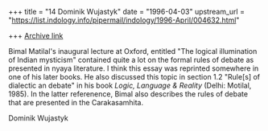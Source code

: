 +++
title = "14 Dominik Wujastyk"
date = "1996-04-03"
upstream_url = "https://list.indology.info/pipermail/indology/1996-April/004632.html"

+++
[Archive link](https://list.indology.info/pipermail/indology/1996-April/004632.html)

Bimal Matilal's inaugural lecture at Oxford, entitled "The logical
illumination of Indian mysticism" contained quite a lot on the formal
rules of debate as presented in nyaya literature.  I think this essay
was reprinted somewhere in one of his later books.  He also discussed
this topic in section 1.2 "Rule[s] of dialectic an debate" in his  book
_Logic, Language & Reality_ (Delhi: Motilal, 1985).  In the latter
referenence, Bimal also describes the rules of debate that are presented
in the Carakasamhita.


Dominik Wujastyk





